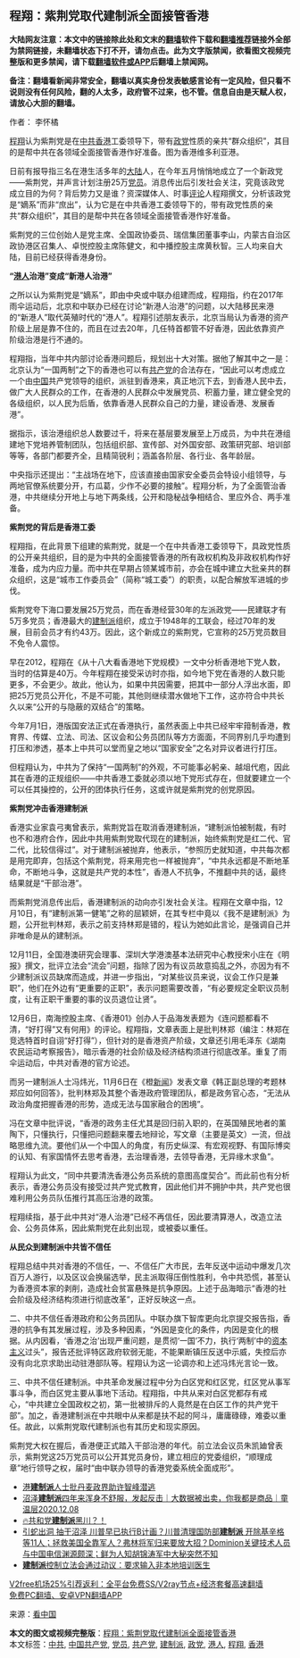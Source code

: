  <h2>程翔：紫荆党取代建制派全面接管香港</h2> <p class="notice"><b>大陆网友注意：本文中的链接除此处和文末的<a href="https://github.com/bannedbook/fanqiang" >翻墙</a>软件下载和<a href="https://github.com/killgcd/justmysocks/blob/master/README.md">翻墙推荐</a>链接外全部为禁网链接，未翻墙状态下打不开，请勿点击。此为文字版禁闻，欲看图文视频完整版和更多禁闻，请下载<a href="https://github.com/bannedbook/fanqiang">翻墙软件或APP</a>后翻墙上禁闻网。</p><p>备注：翻墙看新闻非常安全，翻墙以真实身份发表敏感言论有一定风险，但只看不说则没有任何风险，翻的人太多，政府管不过来，也不管。信息自由是天赋人权，请放心大胆的翻墙。</b></p>  <div class="entry"> <p>作者： 李怀橘</p> <p id="conimg"><a href="https://www.bannedbook.org/bnews/tag/%e7%a8%8b%e7%bf%94/" class="st_tag internal_tag" rel="tag" title="标签 程翔 下的日志">程翔</a>认为紫荆党是在<a href="https://www.bannedbook.org/bnews/tag/%e4%b8%ad%e5%85%b1/" class="st_tag internal_tag" rel="tag" title="标签 中共 下的日志">中共</a><a href="https://www.bannedbook.org/bnews/tag/%e9%a6%99%e6%b8%af/" class="st_tag internal_tag" rel="tag" title="标签 香港 下的日志">香港</a>工委领导下，带有<a href="https://www.bannedbook.org/bnews/tag/%E6%94%BF%E5%85%9A/" class="st_tag internal_tag" rel="tag" title="标签 政党 下的日志">政党</a>性质的亲共“群众组织”，其目的是帮中共在各领域全面接管香港作好准备。图为香港维多利亚港。</p> <p>日前有报导指三名在港生活多年的<span class='wp_keywordlink_affiliate'><a href="https://www.bannedbook.org/" title="大陆" target="_blank">大陆</a></span>人，在今年五月悄悄地成立了一个新政党——紫荆党，并声言计划注册25万<a href="https://www.bannedbook.org/bnews/tag/%E5%85%9A%E5%91%98/" class="st_tag internal_tag" rel="tag" title="标签 党员 下的日志">党员</a>。消息传出后引发社会关注，究竟该政党成立目的为何？背后势力又是谁？资深媒体人、时事<span class='wp_keywordlink_affiliate'><a href="https://www.bannedbook.org/bnews/comments/" title="新闻评论" target="_blank">评论</a></span>人程翔撰文，分析该政党是“嫡系”而非“庶出”，认为它是在中共香港工委领导下的，带有政党性质的亲共“群众组织”，其目的是帮中共在各领域全面接管香港作好准备。</p> <p>紫荆党的三位创始人是党主席、全国政协委员、瑞信集团董事李山，内蒙古自治区政协港区召集人、卓悦控股主席陈健文，和中播控股主席黄秋智。三人均来自大陆，目前已经获得香港身份。</p> <p><strong>“<a href="https://www.bannedbook.org/bnews/tag/%e6%b8%af%e4%ba%ba/" class="st_tag internal_tag" rel="tag" title="标签 港人 下的日志">港人</a>治港”变成“新港人治港”</strong></p> <p>之所以认为紫荆党是“嫡系”，即由中央或中联办组建而成，程翔指，约在2017年雨伞运动后，北京和中联办已经在讨论“新港人治港”的问题，以大陆移民来港的“新港人”取代英殖时代的“港人”。程翔引述朋友表示，北京当局认为香港的资产阶级上层是靠不住的，而且在过去20年，几任特首都管不好香港，因此依靠资产阶级治港是行不通的。</p> <p>程翔指，当年中共内部讨论香港问题后，规划出十大对策。据他了解其中之一是：北京认为“一国两制”之下的香港也可以有<a href="https://www.bannedbook.org/bnews/tag/%e5%85%b1%e4%ba%a7%e5%85%9a/" class="st_tag internal_tag" rel="tag" title="标签 共产党 下的日志">共产党</a>的合法存在，“因此可以考虑成立一个由<span class='wp_keywordlink_affiliate'><a href="https://www.bannedbook.org/" title="中国" target="_blank">中国</a></span>共产党领导的组织，派驻到香港来，真正地沉下去，到香港人民中去，做广大人民群众的工作，在香港的人民群众中发展党员、积蓄力量，建立健全党的各级组织，以人民为后盾，依靠香港人民群众自己的力量，建设香港、发展香港”。</p>  <p>据指示，该治港组织总人数要过千，将来在基层要发展至上万成员，为中共在港组建地下党培养管制团队，包括组织部、宣传部、对外国安部、政策研究部、培训部等等，各部门都要齐全，且精简锐利；涵盖各阶层、各行业、各年龄层。</p> <p>中央指示还提出：“主战场在地下，应该直接由国家安全委员会特设小组领导，与两地官僚系统要分开，冇瓜葛，少作不必要的接触”。程翔分析，为了全面管治香港，中共继续分开地上与地下两条线，公开和隐秘战争相结合、里应外合、两手准备。</p> <p><strong>紫荆党的背后是香港工委</strong></p> <p>程翔指，在此背景下组建的紫荆党，就是一个在中共香港工委领导下，具政党性质的公开亲共组织，目的是为中共的全面接管香港的所有政权机构及非政权机构作好准备，成为内应力量。而中共在早期占领某城市前，亦会在城中建立大批亲共的群众组织，这是“城市工作委员会”（简称“城工委”）的职责，以配合解放军进城的步伐。</p> <p>紫荆党夸下海口要发展25万党员，而在香港经营30年的左派政党——民建联才有5万多党员；香港最大的<a href="https://www.bannedbook.org/bnews/tag/%e5%bb%ba%e5%88%b6%e6%b4%be/" class="st_tag internal_tag" rel="tag" title="标签 建制派 下的日志">建制派</a>组织，成立于1948年的工联会，经过70年的发展，目前会员才有约43万。因此，这个新成立的紫荆党，它宣称的25万党员数目不免令人震惊。</p> <p>早在2012，程翔在《从十八大看香港地下党规模》一文中分析香港地下党人数，当时的估算是40万。今年程翔在接受采访时亦指，如今地下党在香港的人数只能更多，不会更少。故此，他认为，如果中共因需要，把其中一部分人浮出水面，即把25万党员公开化，不是不可能，其他则继续潜水做地下工作，这亦符合中共长久以来“公开的与隐蔽的双结合”的策略。</p> <p>今年7月1日，港版国安法正式在香港执行，虽然表面上中共已经牢牢箝制香港，教育界、传媒、立法、司法、区议会和公务员团队等方方面面，不同界别几乎均遭到打压和渗透，基本上中共可以堂而皇之地以“国家安全”之名对异议者进行打压。</p>  <p>但程翔认为，中共为了保持“一国两制”的外观，不可能事必躬亲、越俎代庖，因此其在香港的正规组织——中共香港工委就必须以地下党形式存在，但就要建立一个可以任其操控的，公开的团体执行任务，这或许就是紫荆党的创党原因。</p> <p><strong>紫荆党冲击香港建制派</strong></p> <p>香港实业家袁弓夷曾表示，紫荆党旨在取消香港建制派，“建制派怕被制裁，有时也不和港府合作，因此中共用紫荆党取代现在的建制派，始终紫荆党是红二代、官二代，比较信得过”。对于建制派被抛弃，他表示，“参照历史就知道，中共每次都是用完即弃，包括这个紫荆党，将来用完也一样被抛弃”，“中共永远都是不断地革命，不断地斗争，这就是共产党的本性”，香港人不抗争，不推翻中共的话，最终结果就是“干部治港”。</p> <p>而紫荆党消息传出后，香港建制派的动向亦引发社会关注。程翔在文章中指，12月10日，有“建制派第一健笔”之称的屈颖妍，在其专栏中竟以《我不是建制派》为题，公开批判林郑，表示之前支持林郑是错的，程认为她如此言论，是强调自己并非唯命是从的建制派。</p> <p>12月11日，全国港澳研究会理事、深圳大学港澳基本法研究中心教授宋小庄在《明报》撰文，批评立法会“流会”问题，指除了因为有议员故意捣乱之外，亦因为有不少建制派议员缺席而造成，并进一步指出，“对某些议员来说，议会工作只是兼职”，他们在外边有“更重要的正职”，表示问题需要改善，“有必要规定全职议员制度，让有正职干重要的事的议员退位让贤”。</p> <p>12月6日，南海控股主席、《香港01》创办人于品海发表题为《连问题都看不清，“好打得”又有何用》的评论。程翔指，文章表面上是批判林郑（编注：林郑在竞选特首时自诩“好打得”），但针对的是香港资产阶级，文章还引用毛泽东《湖南农民运动考察报告》，暗示香港的社会阶级及经济结构须进行彻底改革。重复了雨伞运动后，中共对香港的官方论述。</p> <p>而另一建制派人士冯炜光，11月6日在《橙<span class='wp_keywordlink_affiliate'><a href="https://www.bannedbook.org/" title="新闻">新闻</a></span>》发表文章《韩正副总理的考题林郑应如何回答》，批判林郑及其整个香港政府管理团队，都是政务官心态，“无法从政治角度把握香港的形势，造成无法与国家融合的困境”。</p>  <p>冯在文章中批评说，“香港的政务主任尤其是回归前入职的，在英国殖民地者的薰陶下，只懂执行，只懂把问题翻来覆去地辩论，写文章（主要是英文）一流，但战略思维九流。要他们从一个中国人的角度，有历史纵深、有宏观视野、有国际博奕的认知、有家国情怀去思考香港，去治理香港，去领导香港，无异缘木求鱼”。</p> <p>程翔认为此文，“同中共要清洗香港公务员系统的意图高度契合”。而此前也有分析表示，香港公务员没有接受过共产党式教育，因此他们并不拥护中共，共产党也很难利用公务员队伍推行其高压治港的政策。</p> <p>程翔续指，基于此中共对“港人治港”已经不再信任，因此要清算港人，改造立法会、公务员体系，因此紫荆党在此刻出现，或被委以重任。</p> <p><strong>从民众到建制派中共皆不信任</strong></p> <p>程翔总结中共对香港的不信任，一、不信任广大市民，去年反送中运动中爆发几次百万人游行，以及区议会换届选举，民主派取得压倒性胜利，令中共恐慌，甚至认为香港资本家的剥削，造成社会贫富悬殊是抗争原因。上述于品海暗示“香港的社会阶级及经济结构须进行彻底改革”，正好反映这一点。</p> <p>二、中共不信任香港政府和公务员团队。中联办旗下智库更向北京提交报告指，香港的抗争有其发展过程，涉及多种因素，“外因是变化的条件，内因是变化的根据。从内因看，‘香港之治’出现严重问题，是贯彻‘一国’不力，执行‘两制’中的<span class='wp_keywordlink'><a href="https://www.bannedbook.org/forum2/topic920.html" title="资本主义与自由" target="_blank">资本主义</a></span>过头”，报告还批评特区政府软弱无能，不能果断镇压反送中示威，失控后亦没有向北京求助出动驻港部队等。程翔认为这一论调亦和上述冯炜光言论一致。</p> <p>三、中共不信任建制派。中共革命发展过程中分为白区党和红区党，红区党从事军事斗争，而白区党主要从事地下活动。程翔指，中共从来对白区党都存有戒心，“中共建立全国政权之初，第一批被排斥的人竟然是在白区工作的共产党干部”。加之，香港建制派在中共眼中从来都是扶不起的阿斗，庸庸碌碌，难委以重任。故此，以紫荆党取代建制派也有其历史和现实原因。</p>  <p>紫荆党大权在握后，香港便正式踏入干部治港的年代。前立法会议员朱凯廸曾表示，紫荆党这25万党员可以公开其党员身份，建立相应的党委组织，“顺理成章”地行领导之权，届时“由中联办领导的香港党委系统全面成形”。</p> <ul class='op-related-articles' title='相关阅读'> <li><a href='https://www.bannedbook.org/bnews/baitai/20201209/1444835.html' target='_blank'>港<b>建制派</b>人士批丹麦政界助许智峰潜逃</a></li> <li><a href='https://www.bannedbook.org/bnews/taiwannews/20201208/1444244.html' target='_blank'>沼泽<b>建制派</b>四年来浑身不舒服，发起反击｜大数据被出卖，你我都是商品｜童温层2020.12.08</a></li> <li><a href='https://www.bannedbook.org/bnews/bannedvideo/20201204/1441986.html' target='_blank'>🔥共和党<b>建制派</b>黑川？！</a></li> <li><a href='https://www.bannedbook.org/bnews/bannedvideo/20201128/1438674.html' target='_blank'>引蛇出洞 抽干沼泽 川普早已执行B计画？川普清理国防部<b>建制派</b> 开除基辛格等11人；拯救美国全靠军人？弗林将军归来要放大招？Dominion关键技术人员与中国电信渊源颇深；鲜为人知胡锦涛军中大秘突然不知</a></li> <li><a href='https://www.bannedbook.org/bnews/headline/20201118/1432979.html' target='_blank'><b>建制派</b>控制立法会通过动议：要求输入非本地培训医生</a></li> </ul> <p class="texttj"> <a href="https://github.com/bannedbook/fanqiang/wiki/V2ray%E6%9C%BA%E5%9C%BA" target="_blank">V2free机场25%引荐返利：全平台免费SS/V2ray节点+经济套餐高速翻墙</a><br/> <a href="https://github.com/bannedbook/fanqiang/wiki/%E7%A6%81%E9%97%BB%E7%BD%91%E5%AE%89%E5%8D%93%E7%BF%BB%E5%A2%99%E6%96%B0%E9%97%BBAPP" target="_blank">免费PC翻墙、安卓VPN翻墙APP</a></p><p> 来源：<span class='wp_keywordlink_affiliate'><a href="https://www.secretchina.com/" title="看中国" target="_blank">看中国</a></span> </p><a name='sharetosocial'></a>       <div><b>本文的图文或视频完整版</b>：<a href='https://www.bannedbook.org/bnews/comments/20201216/1448478.html'>程翔：紫荆党取代建制派全面接管香港</a></div>  </div><!--END ENTRY--> <div class="postfooter"> <div>本文标签：<a href="https://www.bannedbook.org/bnews/tag/%e4%b8%ad%e5%85%b1/" rel="tag">中共</a>, <a href="https://www.bannedbook.org/bnews/tag/%e4%b8%ad%e5%9b%bd%e5%85%b1%e4%ba%a7%e5%85%9a/" rel="tag">中国共产党</a>, <a href="https://www.bannedbook.org/bnews/tag/%E5%85%9A%E5%91%98/" rel="tag">党员</a>, <a href="https://www.bannedbook.org/bnews/tag/%e5%85%b1%e4%ba%a7%e5%85%9a/" rel="tag">共产党</a>, <a href="https://www.bannedbook.org/bnews/tag/%e5%bb%ba%e5%88%b6%e6%b4%be/" rel="tag">建制派</a>, <a href="https://www.bannedbook.org/bnews/tag/%E6%94%BF%E5%85%9A/" rel="tag">政党</a>, <a href="https://www.bannedbook.org/bnews/tag/%e6%b8%af%e4%ba%ba/" rel="tag">港人</a>, <a href="https://www.bannedbook.org/bnews/tag/%e7%a8%8b%e7%bf%94/" rel="tag">程翔</a>, <a href="https://www.bannedbook.org/bnews/tag/%e9%a6%99%e6%b8%af/" rel="tag">香港</a></div>  </div><!--END POSTFOOTER--> 